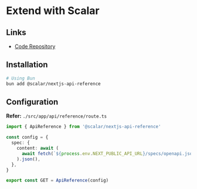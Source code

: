 # Extend with Scalar

## Links

- [Code Repository](https://github.com/scalar/scalar/tree/main/packages/nextjs-api-reference)

## Installation

```sh
# Using Bun
bun add @scalar/nextjs-api-reference
```

## Configuration

**Refer:** `./src/app/api/reference/route.ts`

```ts
import { ApiReference } from '@scalar/nextjs-api-reference'

const config = {
  spec: {
    content: await (
      await fetch(`${process.env.NEXT_PUBLIC_API_URL}/specs/openapi.json`)
    ).json(),
  },
}

export const GET = ApiReference(config)
```
